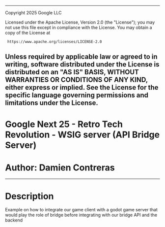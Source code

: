 -------------------------------------------------------------------------------
 Copyright 2025 Google LLC

 Licensed under the Apache License, Version 2.0 (the "License");
 you may not use this file except in compliance with the License.
 You may obtain a copy of the License at

     https://www.apache.org/licenses/LICENSE-2.0

 Unless required by applicable law or agreed to in writing, software
 distributed under the License is distributed on an "AS IS" BASIS,
 WITHOUT WARRANTIES OR CONDITIONS OF ANY KIND, either express or implied.
 See the License for the specific language governing permissions and
 limitations under the License.
-------------------------------------------------------------------------------


# Google Next 25 - Retro Tech Revolution  - WSIG server (API Bridge Server)
#
# Author: Damien Contreras
-------------------------------------------------------------------------------


# Description
Example on how to integrate our game client with a godot game server that would play the role of bridge before integrating with our bridge API and the backend